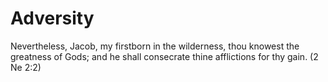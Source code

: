 # Adversity

Nevertheless, Jacob, my firstborn in the wilderness, thou knowest the greatness of Gods; and he shall consecrate thine afflictions for thy gain. (2 Ne 2:2)
